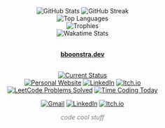<div align="center">
  
<img src="https://github-readme-stats.vercel.app/api?username=bboonstra&show_icons=true&theme=radical&hide_rank=true" alt="GitHub Stats" />
<img src="https://github-readme-streak-stats.herokuapp.com?user=bboonstra&theme=radical&card_width=195&hide_total_contributions=true&hide_current_streak=true" alt="GitHub Streak" />
<br/>
<img src="https://github-readme-stats.vercel.app/api/top-langs/?username=bboonstra&theme=radical&card_width=500&layout=compact&langs_count=6" alt="Top Languages" />
<br/>
<img src="https://github-profile-trophy.vercel.app/?username=bboonstra&theme=radical&row=1&column=3&margin-w=84" alt="Trophies" />
<br/>
<img src="https://github-readme-stats.vercel.app/api/wakatime?username=bboonstra&theme=radical&layout=compact&api_domain=wakapi.dev&custom_title=Time%20Programming%20(Past%20Year)&langs_count=6" alt="Wakatime Stats" />
<br/><br/>

<a href="https://bboonstra.dev/"><b>bboonstra.dev</b></a>
<br/><br/>

<a href="https://bboonstra.github.io/Effortless"><img src="https://img.shields.io/badge/Current%20Status-Learning%20rust-blueviolet?style=for-the-badge&logo=coding" alt="Current Status" /></a>
<br/>
<a href="https://bboonstra.github.io/">
  <img src="https://img.shields.io/badge/-Portfolio-44BAA2?style=for-the-badge&logo=barmenia&logoColor=white" alt="Personal Website" /></a>
<a href="https://www.linkedin.com/in/ben-boonstra-38b96a262/">
  <img src="https://img.shields.io/badge/Connect-blue?style=for-the-badge&logo=linkedin&logoColor=white" alt="LinkedIn" /></a>
<a href="https://bboonstra.itch.io/">
  <img src="https://img.shields.io/badge/-My%20Games-red?style=for-the-badge&logo=itch.io&logoColor=white" alt="Itch.io" /></a>
<br/>
<a href="https://leetcode.com/u/bboonstra/"><img src="https://img.shields.io/badge/dynamic/json?style=for-the-badge&amp;logo=leetcode&amp;label=LeetCode%20Problems%20Solved&amp;query=totalSolved&amp;url=https://leetcode-stats-api.herokuapp.com/bboonstra&amp;color=darkorange" alt="LeetCode Problems Solved"></a>
<a href="https://wakatime.com/@bboonstra"><img src="https://img.shields.io/endpoint?url=https://wakapi.dev/api/compat/shields/v1/bboonstra/interval:today&amp;style=for-the-badge&amp;label=Time%20coding%20today&amp;logo=clockify&amp;logoColor=white&amp;color=seagreen" alt="Time Coding Today"></a>

[![Gmail](https://img.shields.io/badge/-Email-D14836?style=flat-square&logo=gmail&logoColor=white)](mailto:bboonstra26@gmail.com)
[![LinkedIn](https://img.shields.io/badge/-LinkedIn-0077B5?style=flat-square&logo=linkedin&logoColor=white)](https://www.linkedin.com/in/ben-boonstra-38b96a262/)
[![Itch.io](https://img.shields.io/badge/-Itch.io-FA5C5C?style=flat-square&logo=itch.io&logoColor=white)](https://bboonstra.itch.io/)

<p align="center" style="color:gray;"><i>code cool stuff</i></p>
</div>
